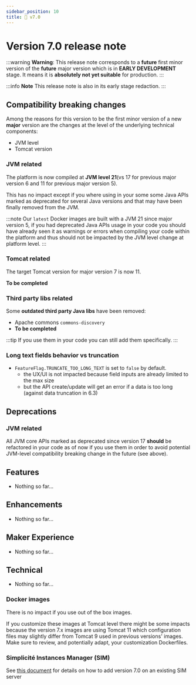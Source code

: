 ```yaml
---
sidebar_position: 10
title: 🚧 v7.0
---
```


Version 7.0 release note
========================

:::warning
**Warning**: This release note corresponds to a **future** first minor version of the **future** major version which is in **EARLY DEVELOPMENT** stage.
It means it is **absolutely not yet suitable** for production.
:::

:::info
**Note** This release note is also in its early stage redaction.
:::

Compatibility breaking changes
------------------------------

Among the reasons for this version to be the first minor version of a new **major** version are the changes at the level of the underlying technical components:

- JVM level
- Tomcat version

### JVM related

The platform is now compiled at **JVM level 21**(vs 17 for previous major version 6 and 11 for previous major version 5).

This has no impact except if you where using in your some some Java APIs marked as deprecated for several Java versions
and that may have been finally removed from the JVM.

:::note
Our `latest` Docker images are built with a JVM 21 since major version 5, if you had deprecated Java APIs usage
in your code you should have already seen it as warnings or errors when compiling your code within the platform
and thus should not be impacted by the JVM level change at platform level.
:::

### Tomcat related

The target Tomcat version for major version 7 is now 11.

**To be completed**

### Third party libs related

Some **outdated third party Java libs** have been removed:

  - Apache commons `commons-discovery`
  - **To be completed**

:::tip
If you use them in your code you can still add them specifically.
:::

### Long text fields behavior vs truncation

- `FeatureFlag.TRUNCATE_TOO_LONG_TEXT` is set to `false` by default.
  - the UX/UI is not impacted because field inputs are already limited to the max size
  - but the API create/update will get an error if a data is too long (against data truncation in 6.3)

Deprecations
------------

### JVM related

All JVM core APIs marked as deprecated since version 17 **should** be refactored in your code as of now if you use them
in order to avoid potential JVM-level compatibility breaking change in the future (see above).

Features
--------

- Nothing so far...

Enhancements
------------

- Nothing so far...

Maker Experience
----------------

- Nothing so far...

Technical
----------

- Nothing so far...

### Docker images

There is no impact if you use out of the box images.

If you customize these images at Tomcat level there might be some impacts because the version 7.x images are using Tomcat 11 which
configuration files may slightly differ from Tomcat 9 used in previous versions' images.
Make sure to review, and potentially adapt, your customization Dockerfiles.

### Simplicité Instances Manager (SIM)

See [this document](../add-to-sim/v7.md) for details on how to add version 7.0 on an existing SIM server
